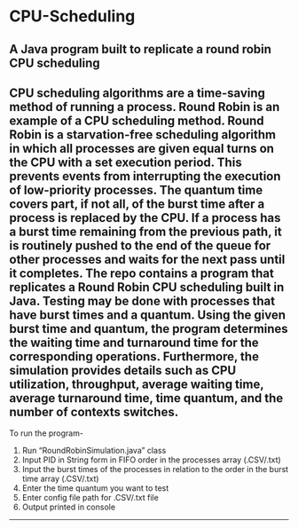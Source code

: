 # CPU-Scheduling
## A Java program built to replicate a round robin CPU scheduling

CPU scheduling algorithms are a time-saving method of running a process. Round Robin is an 
example of a CPU scheduling method. Round Robin is a starvation-free scheduling algorithm in which all
 processes are given equal turns on the CPU with a set execution period. This prevents events from 
interrupting the execution of low-priority processes. The quantum time covers part, if not all, of the 
burst time after a process is replaced by the CPU. If a process has a burst time remaining from the 
previous path, it is routinely pushed to the end of the queue for other processes and waits for the next 
pass until it completes. 
The repo contains a program that replicates a Round Robin CPU scheduling built in Java. 
Testing may be done with processes that have burst times and a quantum. Using the given burst 
time and quantum, the program determines the waiting time and turnaround time for the 
corresponding operations. Furthermore, the simulation provides details such as CPU utilization, 
throughput, average waiting time, average turnaround time, time quantum, and the number of contexts 
switches.
-----------------------------------------------------------------------------------------------------------------------------------------
To run the program-
1. Run “RoundRobinSimulation.java” class
2. Input PID in String form in FIFO order in the processes array (.CSV/.txt)
3. Input the burst times of the processes in relation to the order in the burst time array (.CSV/.txt)
4. Enter the time quantum you want to test
5. Enter config file path for .CSV/.txt file
5. Output printed in console
-----------------------------------------------------------------------------------------------------------------------------------------
